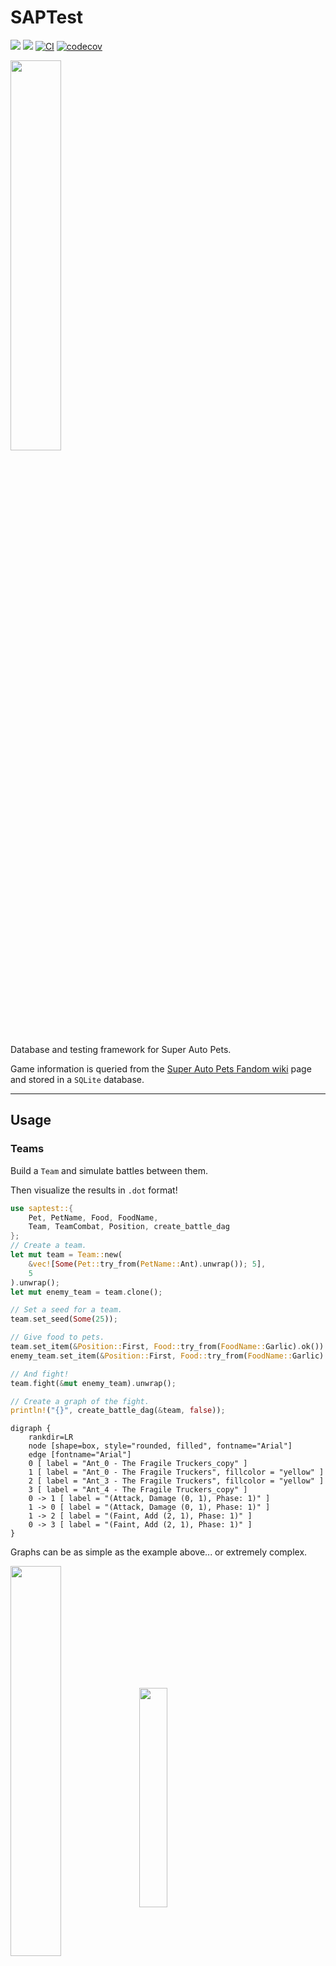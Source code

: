 # SAPTest
[![](https://img.shields.io/crates/v/saptest)](https://crates.io/crates/saptest)
[![](https://img.shields.io/docsrs/saptest/latest?color=blue)](https://docs.rs/saptest/latest/saptest/)
[![CI](https://github.com/koisland/SuperAutoTest/actions/workflows/ci.yaml/badge.svg)](https://github.com/koisland/SuperAutoTest/actions/workflows/ci.yaml)
[![codecov](https://codecov.io/gh/koisland/SuperAutoTest/branch/main/graph/badge.svg?token=0HTPI2EF7T)](https://codecov.io/gh/koisland/SuperAutoTest)

<img src="docs/images/turtle_crystal_ball.png" width="40%" />

Database and testing framework for Super Auto Pets.

Game information is queried from the [Super Auto Pets Fandom wiki](https://superautopets.fandom.com/wiki) page and stored in a `SQLite` database.

---

## Usage

### Teams
Build a `Team` and simulate battles between them.

Then visualize the results in `.dot` format!
```rust
use saptest::{
    Pet, PetName, Food, FoodName,
    Team, TeamCombat, Position, create_battle_dag
};
// Create a team.
let mut team = Team::new(
    &vec![Some(Pet::try_from(PetName::Ant).unwrap()); 5],
    5
).unwrap();
let mut enemy_team = team.clone();

// Set a seed for a team.
team.set_seed(Some(25));

// Give food to pets.
team.set_item(&Position::First, Food::try_from(FoodName::Garlic).ok()).unwrap();
enemy_team.set_item(&Position::First, Food::try_from(FoodName::Garlic).ok()).unwrap();

// And fight!
team.fight(&mut enemy_team).unwrap();

// Create a graph of the fight.
println!("{}", create_battle_dag(&team, false));
```

```
digraph {
    rankdir=LR
    node [shape=box, style="rounded, filled", fontname="Arial"]
    edge [fontname="Arial"]
    0 [ label = "Ant_0 - The Fragile Truckers_copy" ]
    1 [ label = "Ant_0 - The Fragile Truckers", fillcolor = "yellow" ]
    2 [ label = "Ant_3 - The Fragile Truckers", fillcolor = "yellow" ]
    3 [ label = "Ant_4 - The Fragile Truckers_copy" ]
    0 -> 1 [ label = "(Attack, Damage (0, 1), Phase: 1)" ]
    1 -> 0 [ label = "(Attack, Damage (0, 1), Phase: 1)" ]
    1 -> 2 [ label = "(Faint, Add (2, 1), Phase: 1)" ]
    0 -> 3 [ label = "(Faint, Add (2, 1), Phase: 1)" ]
}
```

Graphs can be as simple as the example above... or extremely complex.

<p float="left">
    <img align="middle" src="docs/images/ants.svg" width="40%">
    <img align="middle" src="docs/images/blowfish_5.svg" width="30%">
</p>

### Shops
Add shop functionality to a `Team` and roll, freeze, buy/sell pets and foods.
```rust
use saptest::{
    Shop, ShopItem, TeamShopping, Team,
    Position, Entity, EntityName, FoodName,
    db::pack::Pack
};

// All teams are constructed with a shop at tier 1.
let mut team = Team::default();

// All shop functionality is supported.
team.set_shop_seed(Some(1212))
    .set_shop_packs(&[Pack::Turtle])
    .open_shop().unwrap()
    .buy(
        &Position::First, // From first.
        &Entity::Pet, // Pet
        &Position::First // To first position, merging if possible.
    ).unwrap()
    .move_pets(
        &Position::First, // First pet.
        &Position::Relative(-2), // To pet 2 slots behind. Otherwise, ignore.
        true // And merge them if possible.
    ).unwrap()
    .sell(&Position::First).unwrap()
    .freeze_shop(&Position::Last, &Entity::Pet).unwrap()
    .roll_shop().unwrap()
    .close_shop().unwrap();

// Shops can be built separately and can replace a team's shop.
let mut tier_5_shop = Shop::new(3, Some(42)).unwrap();
let weakness = ShopItem::new(
    EntityName::Food(FoodName::Weak),
    5
).unwrap();
tier_5_shop.add_item(weakness).unwrap();
team.replace_shop(tier_5_shop).unwrap();
```

### Pets
Build custom `Pet`s and `Effect`s.
```rust
use saptest::{
    Pet, PetName, PetCombat,
    Food, FoodName,
    Entity, Position, Effect, Statistics,
    effects::{
        trigger::TRIGGER_START_BATTLE,
        actions::GainType,
        state::Target,
        actions::Action
    }
};
// Create known pets.
let mut pet = Pet::try_from(PetName::Ant).unwrap();

// Or custom pets and effects.
let custom_effect = Effect::new(
    Entity::Pet,
    TRIGGER_START_BATTLE, // Effect trigger
    Target::Friend, // Target
    Position::Adjacent, // Positions
    Action::Gain(GainType::DefaultItem(FoodName::Melon)), // Action
    Some(1), // Number of uses.
    false, // Is temporary.
);
let mut custom_pet = Pet::custom(
    "MelonBear",
    Statistics::new(50, 50).unwrap(),
    &[custom_effect],
);

// Fight two pets individually as well.
// Note: Effects don't activate here.
pet.attack(&mut custom_pet);
```

### Logging
Enable logging with `log4rs` with `build_log_config` to view battle logic.
```rust
use saptest::logging::build_log_config;

let config = build_log_config();
log4rs::init_config(config).unwrap();

// Code below.
...
```

### Config
To configure the global `SapDB`'s startup, create a `.saptest.toml` file in the root of your project.
* Specify page versions for pets, foods, and tokens to query.
* Toggle recurring updates on startup.
* Set database filename.

```toml
[database]
# https://superautopets.fandom.com/wiki/Pets?oldid=4883
pets_version = 4883
filename = "./sap.db"
update_on_startup = false
```

Graph building can also be disabled in `[general]` with `build_graph`.
```toml
[general]
build_graph = false
```
---

## Benchmarks
Benchmarks for `saptest` are located in `benches/battle_benchmarks.rs` and run using the [`criterion`](https://docs.rs/crate/criterion/latest) crate.
* Compared against [`sapai`](https://github.com/manny405/sapai#battles), a Super Auto Pets testing framework written in Python.
* Both tests were run on an AMD Ryzen 5 5600 6-Core Processor @ 3.50 GHz.

```bash
# saptest
git clone git@github.com:koisland/SuperAutoTest.git --depth 1
cargo add cargo-tarpaulin
cargo bench && open target/criterion/sapai_example/report/index.html
```

```bash
# sapai
cd benches/
git clone https://github.com/manny405/sapai.git && cd sapai
python setup.py install
# Then run `battle_benchmarks_sapai.ipynb`.
```

### saptest (No Graphs)
* **48.763 ns ± 149.36 ns** with **100 measurements**.
* Logging disabled.
* Raw data available in `benches/saptest_raw_no_graphs.csv`.

![](docs/images/pdf_sapai_example_no_graphs.svg)


### saptest (Graphs)
* **2.6677 µs ± 208.77 ns** with **100 measurements**.
    * This is a **5370% regression in speed** compared to no graphs.
    * Consider disabling `graphs` if speed is required.
* Logging disabled.
* Raw data available in `benches/saptest_raw_graphs.csv`.

![](docs/images/pdf_sapai_example_graphs.svg)

### sapai
* **4.29 ms ± 51.8 µs** per loop (mean ± std. dev. of 7 runs, **100 loops each**)

---

## TODO:
* Add trait for randomly generating teams.
* Make structs thread-safe.

---
## Sources
* https://superautopets.fandom.com/wiki
* https://emoji.supply/kitchen/
* https://github.com/manny405/sapai
* ["ADVANCED Mechanics in Super Auto Pets (Guide)"](https://www.youtube.com/watch?v=NSqjuA32AoA) by Blueberry Pieper
